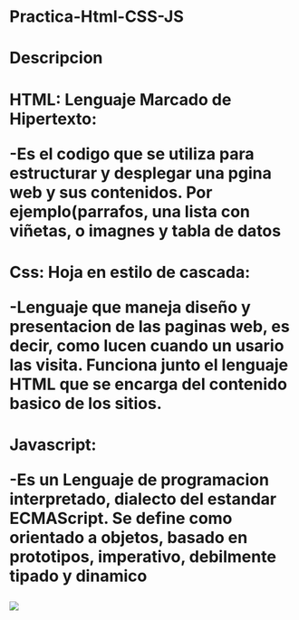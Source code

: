 # Practica-Html-CSS-JS
# Descripcion
<h1>HTML: Lenguaje Marcado de Hipertexto:
<p>-Es el codigo que se utiliza para estructurar y desplegar una pgina web y sus contenidos. 
  Por ejemplo(parrafos, una lista con viñetas, o imagnes y tabla de datos</p></h1>
<h1>Css: Hoja en estilo de cascada:
<p>-Lenguaje que maneja diseño y presentacion de las paginas web, es decir, como
lucen cuando un usario las visita. Funciona junto el lenguaje HTML que se
  encarga del contenido basico de los sitios.</p></h1>
<h1>Javascript:
<p>-Es un Lenguaje de programacion interpretado, dialecto del estandar ECMAScript.
Se define como orientado a objetos, basado en prototipos, imperativo,
  debilmente tipado y dinamico</p></h1>
<img src="https://github.com/AndreaLlavel/Practica-Html-CSS-JS/assets/112596102/6548e568-c437-4fb3-af9e-b0170c634510"/>
